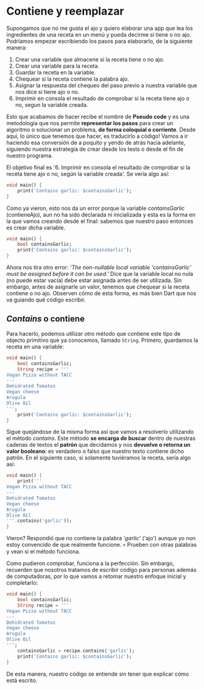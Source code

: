 # Contiene y reemplazar

Supongamos que no me gusta el ajo y quiero elaborar una app que lea los ingredientes de una receta en un menú y pueda decirme si tiene o no ajo. Podríamos empezar escribiendo los pasos para elaborarlo, de la siguiente manera:

1. Crear una variable que almacene si la receta tiene o no ajo.
2. Crear una variable para la receta.
3. Guardar la receta en la variable.
4. Chequear si la receta contiene la palabra ajo.
5. Asignar la respuesta del chequeo del paso previo a nuestra variable que nos dice si tiene ajo o no.
6. Imprimir en consola el resultado de comprobar si la receta tiene ajo o no, segun la variable creada.

Esto que acabamos de hacer recibe el nombre de __Pseudo code__ y es una metodología que nos permite __representar los pasos__ para crear un algoritmo o solucionar un problema, __de forma coloquial o corriente__. Desde aquí, lo único que tenemos que hacer, es traducirlo a código! Vamos a ir haciendo esa conversión de a poquito y yendo de atrás hacia adelante, siguiendo nuestra estrategia de crear desde los tests o desde el fin de nuestro programa.

El objetivo final es '6. Imprimir en consola el resultado de comprobar si la receta tiene ajo o no, según la variable creada'. Se vería algo así:

```dart
void main() {
    print('Contains garlic: $containsGarlic');
}
```

Como ya vieron, esto nos da un error porque la variable _containsGarlic_ (contieneAjo),  aun no ha sido declarada ni inicializada y esta es la forma en la que vamos creando desde el final: sabemos que nuestro paso entonces es crear dicha variable.

```dart
void main() {
    bool containsGarlic;
    print('Contains garlic: $containsGarlic');
}
```

Ahora nos tira otro error: _'The non-nullable local variable 'containsGarlic' must be assigned before it can be used.'_ Dice que la variable local no nula (no puede estar vacía) debe estar asignada antes de ser utilizada. Sin embargo, antes de asignarle un valor, tenemos que chequear si la receta contiene o no ajo. Observen cómo de esta forma, es más bien Dart que nos va guiando qué código escribir.

## _Contains_ o contiene

Para hacerlo, podemos utilizar otro método que contiene este tipo de objecto primitivo que ya conocemos, llamado `String`. Primero, guardamos la receta en una variable:

```dart
void main() {
    bool containsGarlic;
    String recipe = '''
Vegan Pizza without TACC
---
Dehidrated Tomatos
Vegan cheese
Arugula
Olive Oil
''';
    print('Contains garlic: $containsGarlic');
}
```

Sigue quejándose de la misma forma así que vamos a resolverlo utilizando el método _contains_. Este método __se encarga de buscar__ dentro de nuestras cadenas de textos el __patrón__ que decidamos y nos __devuelve o retorna un valor booleano__: es verdadero o falso que nuestro texto contiene dicho patrón. En el siguiente caso, si solamente tuviéramos la receta, sería algo así:

```dart
void main() {
    print('''
Vegan Pizza without TACC
---
Dehidrated Tomatos
Vegan cheese
Arugula
Olive Oil
'''.contains('garlic'));
}
```

Vieron? Respondió que no contiene la palabra _'garlic'_ ('ajo') aunque yo non estoy convencido de que realmente funcione. 💀 Prueben con otras palabras y vean si el método funciona.

Como pudieron comprobar, funciona a la perfección. Sin embargo, recuerden que nosotros tratamos de escribir código para personas además de computadoras, por lo que vamos a retomar nuestro enfoque inicial y completarlo:

```dart
void main() {
    bool containsGarlic;
    String recipe = '''
Vegan Pizza without TACC
---
Dehidrated Tomatos
Vegan cheese
Arugula
Olive Oil
''';
    containsGarlic = recipe.contains('garlic');
    print('Contains garlic: $containsGarlic');
}
```

De esta manera, nuestro código se entiende sin tener que explicar cómo está escrito.

